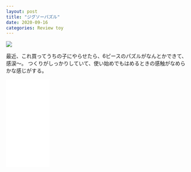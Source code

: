 ```yaml
---
layout: post
title: "ジグソーパズル"
date: 2020-09-16
categories: Review toy
---
```

<a href="https://www.amazon.co.jp/dp/B00739MQQW/ref=as_li_ss_il?ref=ppx_pop_mob_ap_share&linkCode=li2&tag=8562-22&linkId=24e91ed56af7823be3ba40438237a6ac&language=ja_JP" target="_blank"><img border="0" src="//ws-fe.amazon-adsystem.com/widgets/q?_encoding=UTF8&ASIN=B00739MQQW&Format=_SL160_&ID=AsinImage&MarketPlace=JP&ServiceVersion=20070822&WS=1&tag=8562-22&language=ja_JP" ></a><img src="https://ir-jp.amazon-adsystem.com/e/ir?t=8562-22&language=ja_JP&l=li2&o=9&a=B00739MQQW" width="1" height="1" border="0" alt="" style="border:none !important; margin:0px !important;" />

最近、これ買ってうちの子にやらせたら、6ピースのパズルがなんとかできて、感涙〜。
つくりがしっかりしていて、使い始めでもはめるときの感触がなめらかな感じがする。

<iframe style="width:120px;height:240px;" marginwidth="0" marginheight="0" scrolling="no" frameborder="0" src="//rcm-fe.amazon-adsystem.com/e/cm?lt1=_blank&bc1=000000&IS2=1&bg1=FFFFFF&fc1=000000&lc1=0000FF&t=8562-22&language=ja_JP&o=9&p=8&l=as4&m=amazon&f=ifr&ref=as_ss_li_til&asins=B00739MQQW&linkId=362301dea9368327f26ee6743666ff3f"></iframe>
